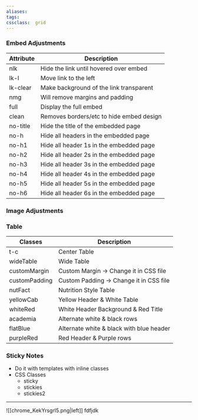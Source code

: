 ```yaml
---
aliases:
tags: 
cssclass:  grid
---
```


### Embed Adjustments
| Attribute | Description                              |
|-----------|------------------------------------------|
| nlk       | Hide the link until hovered over embed   |
| lk-l      | Move link to the left                    |
| lk-clear  | Make background of the link transparent  |
| nmg       | Will remove margins and padding          |
| full      | Display the full embed                   |
| clean     | Removes borders/etc to hide embed design |
| no-title | Hide the title of the embedded page     |
| no-h     | Hide all headers in the embedded page   |
| no-h1    | Hide all header 1s in the embedded page |
| no-h2    | Hide all header 2s in the embedded page |
| no-h3    | Hide all header 3s in the embedded page |
| no-h4    | Hide all header 4s in the embedded page |
| no-h5    | Hide all header 5s in the embedded page |
| no-h6    | Hide all header 6s in the embedded page |


### Image Adjustments


### Table 
| Classes       | Description                              |
| ------------- | ---------------------------------------- |
| t-c           | Center Table                             |
| wideTable     | Wide Table                               |
| customMargin  | Custom Margin → Change it in CSS file    |
| customPadding | Custom Padding → Change it in CSS file   |
| nutFact       | Nutrition Style Table                    |
| yellowCab     | Yellow Header & White Table              |
| whiteRed      | White Header Background & Red Title      |
| academia      | Alternate white & black rows             |
| flatBlue      | Alternate white & black with blue header |
| purpleRed    |  Red Header & Purple rows                                        |


### Sticky Notes
- Do it with templates with inline classes
- CSS Classes
	- sticky
	- stickies
	- stickies2

---


![[chrome_KekYrsgrl5.png|left]] fdfjdk